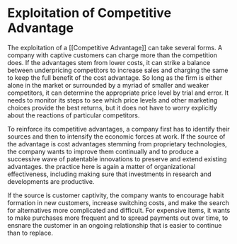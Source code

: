 # Exploitation of Competitive Advantage

The exploitation of a [[Competitive Advantage]] can take several forms. A company with captive customers can charge more than the competition does. If the advantages stem from lower costs, it can strike a balance between underpricing competitors to increase sales and charging the same to keep the full benefit of the cost advantage. So long as the firm is either alone in the market or surrounded by a myriad of smaller and weaker competitors, it can determine the appropriate price level by trial and error. It needs to monitor its steps to see which price levels and other marketing choices provide the best returns, but it does not have to worry explicitly about the reactions of particular competitors. 

To reinforce its competitive advantages, a company first has to identify their sources and then to intensify the economic forces at work. If the source of the advantage is cost advantages stemming from proprietary technologies, the company wants to improve them continually and to produce a successive wave of patentable innovations to preserve and extend existing advantages. the practice here is again a matter of organizational effectiveness, including making sure that investments in research and developments are productive. 

If the source is customer captivity, the company wants to encourage habit formation in new customers, increase switching costs, and make the search for alternatives more complicated and difficult. For expensive items, it wants to make purchases more frequent and to spread payments out over time, to ensnare the customer in an ongoing relationship that is easier to continue than to replace. 